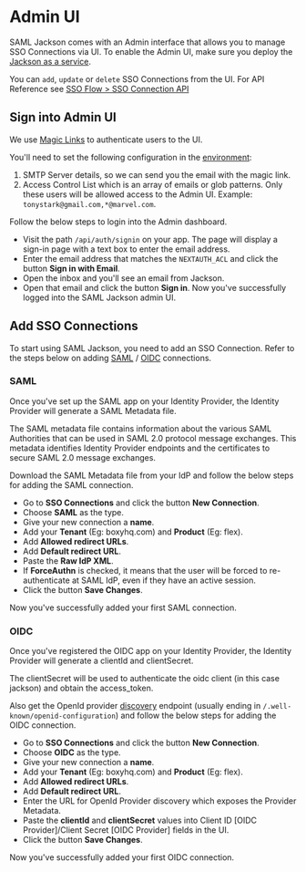 # Admin UI

SAML Jackson comes with an Admin interface that allows you to manage SSO Connections via UI. To enable the Admin UI, make sure you deploy the [Jackson as a service](./deploy/service.md).

You can `add`, `update` or `delete` SSO Connections from the UI. For API Reference see [SSO Flow > SSO Connection API ](./sso-flow/index.md#2-sso-connection-api)

## Sign into Admin UI

We use [Magic Links](https://next-auth.js.org/providers/email) to authenticate users to the UI.

You'll need to set the following configuration in the [environment](./deploy/env-variables.md#admin-ui-configuration):

1. SMTP Server details, so we can send you the email with the magic link.
2. Access Control List which is an array of emails or glob patterns. Only these users will be allowed access to the Admin UI. Example: `tonystark@gmail.com,*@marvel.com`.

Follow the below steps to login into the Admin dashboard.

- Visit the path `/api/auth/signin` on your app. The page will display a sign-in page with a text box to enter the email address.
- Enter the email address that matches the `NEXTAUTH_ACL` and click the button **Sign in with Email**.
- Open the inbox and you'll see an email from Jackson.
- Open that email and click the button **Sign in**. Now you've successfully logged into the SAML Jackson admin UI.

## Add SSO Connections

To start using SAML Jackson, you need to add an SSO Connection. Refer to the steps below on adding [SAML](#saml) / [OIDC](#oidc) connections.

### SAML

Once you've set up the SAML app on your Identity Provider, the Identity Provider will generate a SAML Metadata file.

The SAML metadata file contains information about the various SAML Authorities that can be used in SAML 2.0 protocol message exchanges. This metadata identifies Identity Provider endpoints and the certificates to secure SAML 2.0 message exchanges.

Download the SAML Metadata file from your IdP and follow the below steps for adding the SAML connection.

- Go to **SSO Connections** and click the button **New Connection**.
- Choose **SAML** as the type.
- Give your new connection a **name**.
- Add your **Tenant** (Eg: boxyhq.com) and **Product** (Eg: flex).
- Add **Allowed redirect URLs**.
- Add **Default redirect URL**.
- Paste the **Raw IdP XML**.
- If **ForceAuthn** is checked, it means that the user will be forced to re-authenticate at SAML IdP, even if they have an active session.
- Click the button **Save Changes**.

Now you've successfully added your first SAML connection.

### OIDC

Once you've registered the OIDC app on your Identity Provider, the Identity Provider will generate a clientId and clientSecret.

The clientSecret will be used to authenticate the oidc client (in this case jackson) and obtain the access_token.

Also get the OpenId provider [discovery](https://openid.net/specs/openid-connect-discovery-1_0.html#ProviderConfig) endpoint (usually ending in `/.well-known/openid-configuration`) and follow the below steps for adding the OIDC connection.

- Go to **SSO Connections** and click the button **New Connection**.
- Choose **OIDC** as the type.
- Give your new connection a **name**.
- Add your **Tenant** (Eg: boxyhq.com) and **Product** (Eg: flex).
- Add **Allowed redirect URLs**.
- Add **Default redirect URL**.
- Enter the URL for OpenId Provider discovery which exposes the Provider Metadata.
- Paste the **clientId** and **clientSecret** values into Client ID [OIDC Provider]/Client Secret [OIDC Provider] fields in the UI.
- Click the button **Save Changes**.

Now you've successfully added your first OIDC connection.
